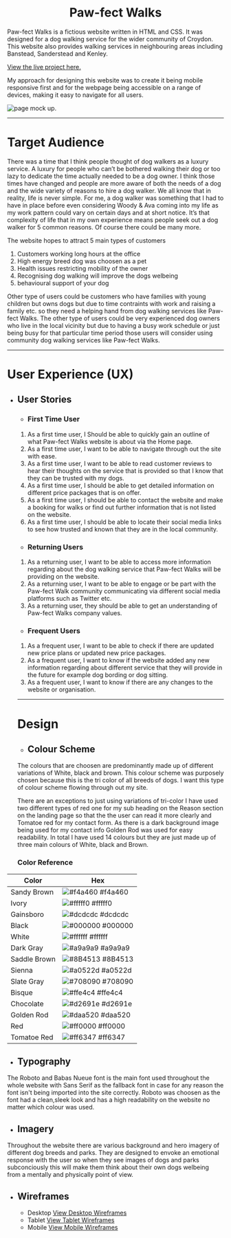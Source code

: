 <h1 align="center">Paw-fect Walks</h1>

Paw-fect Walks is a fictious website written in HTML and CSS. It was designed for a dog walking service for the wider community of Croydon. This website also provides walking services in neighbouring areas including Banstead, Sanderstead and Kenley. 

[View the live project here.](https://joycey83.github.io/Paw-fect-Walks/)

My approach for designing this website was to create it being mobile responsive first and for the webpage being accessible on a range of devices, making it easy to navigate for all users.


![page mock up.](assets/images/final-mock-up.PNG)

-----
# Target Audience


There was a time that I think people thought of dog walkers as a luxury service.  A luxury for people who can’t be bothered walking their dog or too lazy to dedicate the time actually needed to be a dog owner.  I think those times have changed and people are more aware of both the needs of a dog and the wide variety of reasons to hire a dog walker.
We all know that in reality, life is never simple.   For me, a dog walker was something that I had to have in place before even considering Woody & Ava coming into my life as my work pattern could vary on certain days and at short notice. It’s that complexity of life that in my own experience means people seek out a dog walker for 5 common reasons. Of course there could be many more.

The website hopes to attract 5 main types of customers

1. Customers working long hours at the office
2. High energy breed dog was choosen as a pet
3. Health issues restricting mobility of the owner
4. Recognising dog walking will improve the dogs welbeing
5. behavioural support of your dog


Other  type of users could be customers who have families with young children but owns dogs but due to time contraints with work and raising a family etc. so they need a helping hand from dog walking services like Paw-fect Walks. The other type of users could be very experienced dog owners who live in the local vicinity but due to having a busy work schedule or just being busy for that particular time period those users will consider using community dog walking services like Paw-fect Walks. 

-----
# User Experience (UX)

+ ## User Stories

    - ### First Time User
    1. As a first time user, I Should be able to quickly gain an outline of what Paw-fect Walks website is about via the Home page.
    2. As a first time user, I want to be able to navigate through out the site with ease.
    3. As a first time user, I want to be able to read customer reviews to hear their thoughts on the service that is provided so that I know that they can be trusted with my dogs.
    4. As a first time user, I should be able to get detailed information on different price packages that is on offer.
    5. As a first time user, I should be able to contact the website and make a booking for walks or find out further information that is not listed on the website.
    6. As a first time user, I should be able to locate their social media links to see how trusted and known that they are in the local community.

    - ### Returning Users
    1. As a returning user, I want to be able to access more information regarding about the dog walking service that Paw-fect Walks will be providing on the website.
    2. As a returning user, I want to be able to engage or be part with the Paw-fect Walk community communicating via different social media platforms such as Twitter etc.
    3. As a returning user, they should be able to get an understanding of Paw-fect Walks company values.
    - ### Frequent Users
    1. As a frequent user, I want to be able to check if there are updated new price plans or updated new price packages.
    2. As a frequent user, I want to know if the website added any new information regarding about different service that they will provide in the future for example dog bording or dog sitting.
    3. As a frequent user, I want to know if there are any changes to the website or organisation.
    
    ---
    # Design
    
    
    + ## Colour Scheme
    The colours that are choosen are predominantly made up of different variations of White, black and brown. This colour scheme was purposely chosen because this is the tri color of all breeds of dogs. I want this type of colour scheme flowing through out my site.

    There are an exceptions to just using variations of tri-color  I have used two different types of red one for my sub heading on the Reason section on the landing page so that the the user can read it more clearly and Tomatoe red for my contact form. As there is a dark background image being used for my contact info Golden Rod was used for easy readability. In total I have used 14 colours but they are just made up of three main colours of White, black and Brown. 

    ### Color Reference

| Color             | Hex                                                                |
| ----------------- | ------------------------------------------------------------------ |
| Sandy Brown   |  ![#f4a460](assets/images/color-1.JPG) #f4a460 |
| Ivory         |  ![#fffff0](assets/images/color-2.JPG) #fffff0 |
| Gainsboro     |  ![#dcdcdc](assets/images/color-3.JPG) #dcdcdc |
| Black         |  ![#000000](assets/images/color-4.JPG) #000000 |
| White         |  ![#ffffff](assets/images/color-5.JPG) #ffffff |
| Dark Gray     |  ![#a9a9a9](assets/images/color-6.JPG) #a9a9a9 |
| Saddle Brown  |  ![#8B4513](assets/images/color-7.JPG) #8B4513 |
| Sienna        |  ![#a0522d](assets/images/color-8.JPG) #a0522d |
| Slate Gray    |  ![#708090](assets/images/color-9.JPG) #708090 |
| Bisque        |  ![#ffe4c4](assets/images/color-10.JPG) #ffe4c4 |
| Chocolate     |  ![#d2691e](assets/images/color-11.JPG) #d2691e |
| Golden Rod    |  ![#daa520](assets/images/color-12.JPG) #daa520 |
| Red           |  ![#ff0000](assets/images/color-13.JPG) #ff0000 |
| Tomatoe Red   |  ![#ff6347](assets/images/color-14.JPG) #ff6347 |


+ ## Typography
The Roboto and Babas Nueue font is the main font used throughout the whole website with Sans Serif as the fallback font in case for any reason the font isn't being imported into the site correctly. Roboto was choosen as the font had a clean,sleek look and has a high readability on the website no matter which colour was used.

+ ## Imagery
Throughout the website there are various background and hero imagery of different dog breeds and parks. They are designed to envoke an emotional response with the user so when they see images of dogs and parks subconciously this will make them think about their own dogs welbeing from a mentally and physically point of view.

+ ## Wireframes


  * Desktop
  [View Desktop Wireframes](assets/images/desktop-wireframes.jpg)
  * Tablet
  [View Tablet Wireframes](assets/images/tablet-wireframes.jpg)
  * Mobile
  [View Mobile Wireframes](assets/images/mobile-wireframes.jpg)










